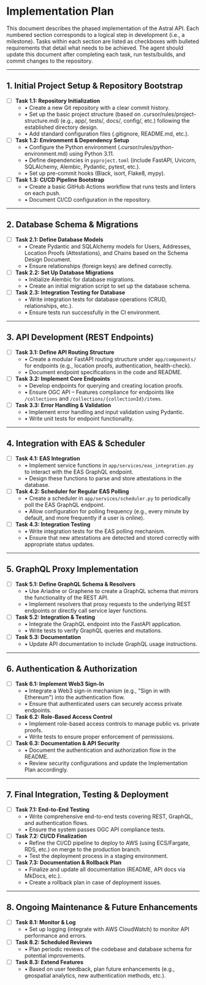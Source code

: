 # Implementation Plan

This document describes the phased implementation of the Astral API. Each numbered section corresponds to a logical step in development (i.e., a milestone). Tasks within each section are listed as checkboxes with bulleted requirements that detail what needs to be achieved. The agent should update this document after completing each task, run tests/builds, and commit changes to the repository.

---

## 1. Initial Project Setup & Repository Bootstrap

- [ ] **Task 1.1: Repository Initialization**
  - • Create a new Git repository with a clear commit history.
  - • Set up the basic project structure (based on .cursor/rules/project-structure.md) (e.g., app/, tests/, docs/, config/, etc.) following the established directory design.
  - • Add standard configuration files (.gitignore, README.md, etc.).
- [ ] **Task 1.2: Environment & Dependency Setup**
  - • Configure the Python environment (.cursor/rules/python-environment.md) using Python 3.11.
  - • Define dependencies in `pyproject.toml` (include FastAPI, Uvicorn, SQLAlchemy, Alembic, Pydantic, pytest, etc.).
  - • Set up pre-commit hooks (Black, isort, Flake8, mypy).
- [ ] **Task 1.3: CI/CD Pipeline Bootstrap**
  - • Create a basic GitHub Actions workflow that runs tests and linters on each push.
  - • Document CI/CD configuration in the repository.

---

## 2. Database Schema & Migrations

- [ ] **Task 2.1: Define Database Models**
  - • Create Pydantic and SQLAlchemy models for Users, Addresses, Location Proofs (Attestations), and Chains based on the Schema Design Document.
  - • Ensure relationships (foreign keys) are defined correctly.
- [ ] **Task 2.2: Set Up Database Migrations**
  - • Initialize Alembic for database migrations.
  - • Create an initial migration script to set up the database schema.
- [ ] **Task 2.3: Integration Testing for Database**
  - • Write integration tests for database operations (CRUD, relationships, etc.).
  - • Ensure tests run successfully in the CI environment.

---

## 3. API Development (REST Endpoints)

- [ ] **Task 3.1: Define API Routing Structure**
  - • Create a modular FastAPI routing structure under `app/components/` for endpoints (e.g., location proofs, authentication, health-check).
  - • Document endpoint specifications in the code and README.
- [ ] **Task 3.2: Implement Core Endpoints**
  - • Develop endpoints for querying and creating location proofs.
  - • Ensure OGC API – Features compliance for endpoints like `/collections` and `/collections/{collectionId}/items`.
- [ ] **Task 3.3: Error Handling & Validation**
  - • Implement error handling and input validation using Pydantic.
  - • Write unit tests for endpoint functionality.

---

## 4. Integration with EAS & Scheduler

- [ ] **Task 4.1: EAS Integration**
  - • Implement service functions in `app/services/eas_integration.py` to interact with the EAS GraphQL endpoint.
  - • Design these functions to parse and store attestations in the database.
- [ ] **Task 4.2: Scheduler for Regular EAS Polling**
  - • Create a scheduler in `app/services/scheduler.py` to periodically poll the EAS GraphQL endpoint.
  - • Allow configuration for polling frequency (e.g., every minute by default, and more frequently if a user is online).
- [ ] **Task 4.3: Integration Testing**
  - • Write integration tests for the EAS polling mechanism.
  - • Ensure that new attestations are detected and stored correctly with appropriate status updates.

---

## 5. GraphQL Proxy Implementation

- [ ] **Task 5.1: Define GraphQL Schema & Resolvers**
  - • Use Ariadne or Graphene to create a GraphQL schema that mirrors the functionality of the REST API.
  - • Implement resolvers that proxy requests to the underlying REST endpoints or directly call service layer functions.
- [ ] **Task 5.2: Integration & Testing**
  - • Integrate the GraphQL endpoint into the FastAPI application.
  - • Write tests to verify GraphQL queries and mutations.
- [ ] **Task 5.3: Documentation**
  - • Update API documentation to include GraphQL usage instructions.

---

## 6. Authentication & Authorization

- [ ] **Task 6.1: Implement Web3 Sign-In**
  - • Integrate a Web3 sign-in mechanism (e.g., "Sign in with Ethereum") into the authentication flow.
  - • Ensure that authenticated users can securely access private endpoints.
- [ ] **Task 6.2: Role-Based Access Control**
  - • Implement role-based access controls to manage public vs. private proofs.
  - • Write tests to ensure proper enforcement of permissions.
- [ ] **Task 6.3: Documentation & API Security**
  - • Document the authentication and authorization flow in the README.
  - • Review security configurations and update the Implementation Plan accordingly.

---

## 7. Final Integration, Testing & Deployment

- [ ] **Task 7.1: End-to-End Testing**
  - • Write comprehensive end-to-end tests covering REST, GraphQL, and authentication flows.
  - • Ensure the system passes OGC API compliance tests.
- [ ] **Task 7.2: CI/CD Finalization**
  - • Refine the CI/CD pipeline to deploy to AWS (using ECS/Fargate, RDS, etc.) on merge to the production branch.
  - • Test the deployment process in a staging environment.
- [ ] **Task 7.3: Documentation & Rollback Plan**
  - • Finalize and update all documentation (README, API docs via MkDocs, etc.).
  - • Create a rollback plan in case of deployment issues.

---

## 8. Ongoing Maintenance & Future Enhancements

- [ ] **Task 8.1: Monitor & Log**
  - • Set up logging (integrate with AWS CloudWatch) to monitor API performance and errors.
- [ ] **Task 8.2: Scheduled Reviews**
  - • Plan periodic reviews of the codebase and database schema for potential improvements.
- [ ] **Task 8.3: Extend Features**
  - • Based on user feedback, plan future enhancements (e.g., geospatial analytics, new authentication methods, etc.).
